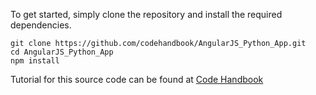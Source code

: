 To get started, simply clone the repository and install the required dependencies.
```
git clone https://github.com/codehandbook/AngularJS_Python_App.git
cd AngularJS_Python_App
npm install
```
Tutorial for this source code can be found at [Code Handbook](http://codehandbook.org/creating-an-angularjs-app-powered-by-python-flask-restful-api/)
